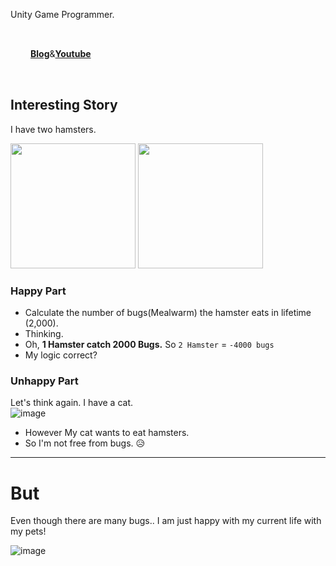  Unity Game Programmer.   
 
<div style="display:flex; width:300px; padding:32px">
<b><a href=https://blog.shlife.dev>Blog</a></b>
<span> & </span>
<b><a href=https://youtube.shlife.dev>Youtube</a></b>
</div> 
 
 ## Interesting Story 
 I have two hamsters.  
 <div style="display:flex justify-content:center width:100%">
  <img src=https://user-images.githubusercontent.com/49047211/235334997-bd1947cb-1fd3-42ec-a956-f8dee6e24923.jpg width=200px/>  
  <img src=https://user-images.githubusercontent.com/49047211/235335036-ea245bee-6f63-40bc-99da-0ef032319a9d.jpg width=200px/> 
 </div>
 
 ### Happy Part
 - Calculate the number of bugs(Mealwarm) the hamster eats in lifetime (2,000).
 - Thinking.
 - Oh, **1 Hamster catch 2000 Bugs.** So `2 Hamster` = `-4000 bugs`
 - My logic correct?


### Unhappy Part 
Let's think again. I have a cat.  
 ![image](https://user-images.githubusercontent.com/49047211/235334927-40504b50-a4c5-487b-a5be-89a64afe1b2b.png)  
 - However My cat wants to eat hamsters.
 - So I'm not free from bugs. 😥


-------------------
# But  
Even though there are many bugs.. I am just happy with my current life with my pets! 

![image](https://user-images.githubusercontent.com/49047211/235335478-83c32c3c-6066-43e5-bbab-659f0afd09d1.png)
